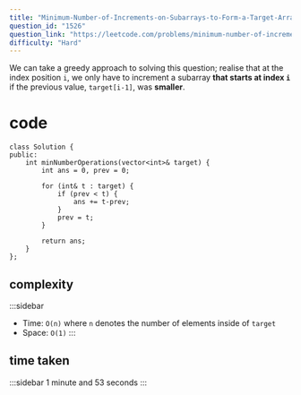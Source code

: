 ```yaml
---
title: "Minimum-Number-of-Increments-on-Subarrays-to-Form-a-Target-Array"
question_id: "1526"
question_link: "https://leetcode.com/problems/minimum-number-of-increments-on-subarrays-to-form-a-target-array/"
difficulty: "Hard"
---
```


We can take a greedy approach to solving this question;
realise that at the index position `i`, 
we only have to increment a subarray **that starts at index `i`**
if the previous value, `target[i-1]`, was **smaller**. 

# cod<span>e</span>

```{.cpp}
class Solution {
public:
    int minNumberOperations(vector<int>& target) {
        int ans = 0, prev = 0;
        
        for (int& t : target) {
            if (prev < t) {
                ans += t-prev;
            }
            prev = t;
        }
        
        return ans;
    }
};
```

## complexit<span>y</span>

:::sidebar
- Time: `O(n)` where `n` denotes the number of elements inside of `target`
- Space: `O(1)`
:::

## time take<span>n</span>

:::sidebar
1 minute and 53 seconds
:::
